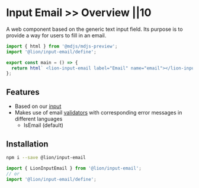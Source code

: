 # Input Email >> Overview ||10

A web component based on the generic text input field. Its purpose is to provide a way for users to fill in an email.

```js script
import { html } from '@mdjs/mdjs-preview';
import '@lion/input-email/define';
```

```js preview-story
export const main = () => {
  return html` <lion-input-email label="Email" name="email"></lion-input-email> `;
};
```

## Features

- Based on our [input](../input/overview.md)
- Makes use of email [validators](../../fundamentals/systems/form/validate.md) with corresponding error messages in different languages
  - IsEmail (default)

## Installation

```bash
npm i --save @lion/input-email
```

```js
import { LionInputEmail } from '@lion/input-email';
// or
import '@lion/input-email/define';
```
